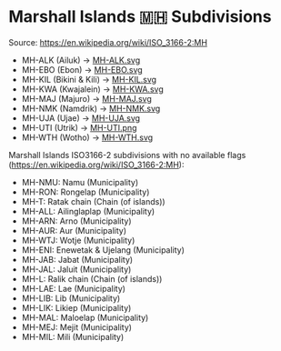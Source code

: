 # Marshall Islands 🇲🇭 Subdivisions

Source: https://en.wikipedia.org/wiki/ISO_3166-2:MH

* MH-ALK (Ailuk) -> [MH-ALK.svg](https://github.com/amckenna41/iso3166-flag-icons/blob/main/iso3166-2-icons/MH/MH-ALK.svg)
* MH-EBO (Ebon) -> [MH-EBO.svg](https://github.com/amckenna41/iso3166-flag-icons/blob/main/iso3166-2-icons/MH/MH-EBO.svg)
* MH-KIL (Bikini & Kili) -> [MH-KIL.svg](https://github.com/amckenna41/iso3166-flag-icons/blob/main/iso3166-2-icons/MH/MH-KIL.svg)
* MH-KWA (Kwajalein) -> [MH-KWA.svg](https://github.com/amckenna41/iso3166-flag-icons/blob/main/iso3166-2-icons/MH/MH-KWA.svg)
* MH-MAJ (Majuro) -> [MH-MAJ.svg](https://github.com/amckenna41/iso3166-flag-icons/blob/main/iso3166-2-icons/MH/MH-MAJ.svg)
* MH-NMK (Namdrik) -> [MH-NMK.svg](https://github.com/amckenna41/iso3166-flag-icons/blob/main/iso3166-2-icons/MH/MH-NMK.svg)
* MH-UJA (Ujae) -> [MH-UJA.svg](https://github.com/amckenna41/iso3166-flag-icons/blob/main/iso3166-2-icons/MH/MH-UJA.svg)
* MH-UTI (Utrik) -> [MH-UTI.png](https://github.com/amckenna41/iso3166-flag-icons/blob/main/iso3166-2-icons/MH/MH-UTI.png)
* MH-WTH (Wotho) -> [MH-WTH.svg](https://github.com/amckenna41/iso3166-flag-icons/blob/main/iso3166-2-icons/MH/MH-WTH.svg)

Marshall Islands ISO3166-2 subdivisions with no available flags (https://en.wikipedia.org/wiki/ISO_3166-2:MH):

* MH-NMU: Namu (Municipality)
* MH-RON: Rongelap (Municipality)
* MH-T: Ratak chain (Chain (of islands))
* MH-ALL: Ailinglaplap (Municipality)
* MH-ARN: Arno (Municipality)
* MH-AUR: Aur (Municipality)
* MH-WTJ: Wotje (Municipality)
* MH-ENI: Enewetak & Ujelang (Municipality)
* MH-JAB: Jabat (Municipality)
* MH-JAL: Jaluit (Municipality)
* MH-L: Ralik chain (Chain (of islands))
* MH-LAE: Lae (Municipality)
* MH-LIB: Lib (Municipality)
* MH-LIK: Likiep (Municipality)
* MH-MAL: Maloelap (Municipality)
* MH-MEJ: Mejit (Municipality)
* MH-MIL: Mili (Municipality)